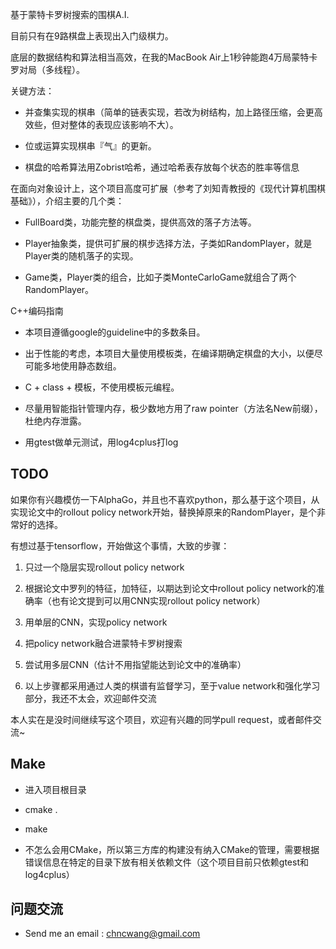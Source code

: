 ﻿基于蒙特卡罗树搜索的围棋A.I.


目前只有在9路棋盘上表现出入门级棋力。


底层的数据结构和算法相当高效，在我的MacBook Air上1秒钟能跑4万局蒙特卡罗对局（多线程）。


关键方法：


* 并查集实现的棋串（简单的链表实现，若改为树结构，加上路径压缩，会更高效些，但对整体的表现应该影响不大）。
* 位或运算实现棋串『气』的更新。

* 棋盘的哈希算法用Zobrist哈希，通过哈希表存放每个状态的胜率等信息


在面向对象设计上，这个项目高度可扩展（参考了刘知青教授的《现代计算机围棋基础》），介绍主要的几个类：


* FullBoard类，功能完整的棋盘类，提供高效的落子方法等。

* Player抽象类，提供可扩展的棋步选择方法，子类如RandomPlayer，就是Player类的随机落子的实现。

* Game类，Player类的组合，比如子类MonteCarloGame就组合了两个RandomPlayer。


C++编码指南


* 本项目遵循google的guideline中的多数条目。

* 出于性能的考虑，本项目大量使用模板类，在编译期确定棋盘的大小，以便尽可能多地使用静态数组。

* C + class + 模板，不使用模板元编程。

* 尽量用智能指针管理内存，极少数地方用了raw pointer（方法名New前缀），杜绝内存泄露。

* 用gtest做单元测试，用log4cplus打log



## TODO

如果你有兴趣模仿一下AlphaGo，并且也不喜欢python，那么基于这个项目，从实现论文中的rollout policy network开始，替换掉原来的RandomPlayer，是个非常好的选择。


有想过基于tensorflow，开始做这个事情，大致的步骤：

1. 只过一个隐层实现rollout policy network

2. 根据论文中罗列的特征，加特征，以期达到论文中rollout policy network的准确率（也有论文提到可以用CNN实现rollout policy network）

3. 用单层的CNN，实现policy network

4. 把policy network融合进蒙特卡罗树搜索

5. 尝试用多层CNN（估计不用指望能达到论文中的准确率）

6. 以上步骤都采用通过人类的棋谱有监督学习，至于value network和强化学习部分，我还不太会，欢迎邮件交流


本人实在是没时间继续写这个项目，欢迎有兴趣的同学pull request，或者邮件交流~



## Make

* 进入项目根目录

* cmake .

* make

* 不怎么会用CMake，所以第三方库的构建没有纳入CMake的管理，需要根据错误信息在特定的目录下放有相关依赖文件（这个项目目前只依赖gtest和log4cplus）



## 问题交流

* Send me an email : chncwang@gmail.com
